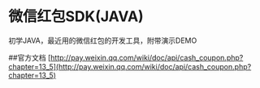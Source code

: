 #	微信红包SDK(JAVA)

初学JAVA，最近用的微信红包的开发工具，附带演示DEMO

##官方文档
[http://pay.weixin.qq.com/wiki/doc/api/cash_coupon.php?chapter=13_5](http://pay.weixin.qq.com/wiki/doc/api/cash_coupon.php?chapter=13_5)
